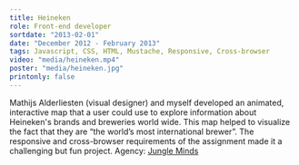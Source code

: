 ```yaml
---
title: Heineken
role: Front-end developer
sortdate: "2013-02-01"
date: "December 2012 - February 2013"
tags: Javascript, CSS, HTML, Mustache, Responsive, Cross-browser
video: "media/heineken.mp4"
poster: "media/heineken.jpg"
printonly: false
---
```

Mathijs Alderliesten (visual designer) and myself developed an animated, interactive map that a user could use to explore information about Heineken's brands and breweries world wide. This map helped to visualize the fact that they are “the world’s most international brewer”. The responsive and cross-browser requirements of the assignment made it a challenging but fun project. Agency: <a href="https://jungleminds.nl" target="_blank">Jungle Minds</a>
